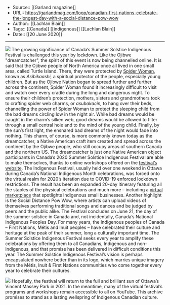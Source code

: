 ﻿
  * Source:: [[Garland magazine]]
  * URL:: https://garlandmag.com/loop/canadian-first-nations-celebrate-the-longest-day-with-a-social-distance-pow-wow
  * Author:: [[Lachlan Blain]]
  * Tags:: [[Canada]] [[indigenous]] [[Lachlan Blain]]
  * Date:: [[20 June 2020]]


* * *
![](https://garlandmag.com/wp-content/uploads/2020/06/18056805_1510591562285290_8773852124602905374_n.jpg)
The growing significance of Canada’s Summer Solstice Indigenous Festival is challenged this year by lockdown. Like the Ojibwe "dreamcatcher", the spirit of this event is now being channelled online.
It is said that the Ojibwe people of North America once all lived in one small area, called Turtle Island. There, they were protected by [Spider Woman](https://garlandmag.com/article/spider-woman/), known as _Asibikaashi,_ a spiritual protector of the people, especially young children. But as the Ojibwe Nation began to spread further and further across the continent, Spider Woman found it increasingly difficult to visit and watch over every cradle during the long and dangerous night. To ensure their children’s protection, mothers, sisters and grandmothers took to crafting spider web charms, or _asubakacin,_ to hang over their beds, channelling the power of Spider Woman to protect the sleeping child from the bad dreams circling low in the night air. While bad dreams would be caught in the charm’s silken web, good dreams would be allowed to filter through a small central hole and to the mind of the young child. Finally, by the sun’s first light, the ensnared bad dreams of the night would fade into nothing.
This charm, of course, is more commonly known today as the dreamcatcher, a Native American craft item created and spread across the continent by the Ojibwe people, who still occupy areas of southern Canada and the northern US. The dreamcatcher is just one Native American object participants in Canada’s 2020 Summer Solstice Indigenous Festival are able to make themselves, thanks to online workshops offered on the [festival’s website](https://summersolsticefestivals.ca/). The Indigenous Festival, usually held over one weekend in Ottawa during Canada’s National Indigenous Month celebrations, was forced onto the virtual realm for 2020’s iteration due to COVID-19 enforced lockdown restrictions. The result has been an expanded 20-day itinerary featuring all the staples of the physical celebrations and much more – including a [virtual marketplace](https://ssif-virtual-marketplace.myshopify.com/) that spotlights Indigenous small businesses. Another highlight is the Social Distance Pow Wow, where artists can upload videos of themselves performing traditional songs and dances and be judged by peers and the public alike.
The Festival concludes on June 21, the day of the summer solstice in Canada and, not incidentally, Canada’s National Indigenous Peoples Day. For many years, the Indigenous peoples of Canada – First Nations, Métis and Inuit peoples – have celebrated their culture and heritage at the peak of their summer, long a culturally important time. The Summer Solstice Indigenous Festival seeks every year to amplify these celebrations by offering them to all Canadians, Indigenous and non-Indigenous, and that promise has been delivered in difficult conditions this year.
The Summer Solstice Indigenous Festival’s vision is perhaps encapsulated nowhere better than in its logo, which marries unique imagery from the Métis, Inuit & First Nations communities who come together every year to celebrate their cultures.
 
![](https://garlandmag.com/wp-content/uploads/2020/06/Clipboard-Image-3-1024x393.jpg)
Hopefully, the festival will return to the full and brilliant sun of Ottawa’s Vincent Massey Park in 2021. In the meantime, many of the virtual festival’s programs and workshops remain accessible to all on YouTube. This archive promises to stand as a lasting wellspring of Indigenous Canadian culture.
